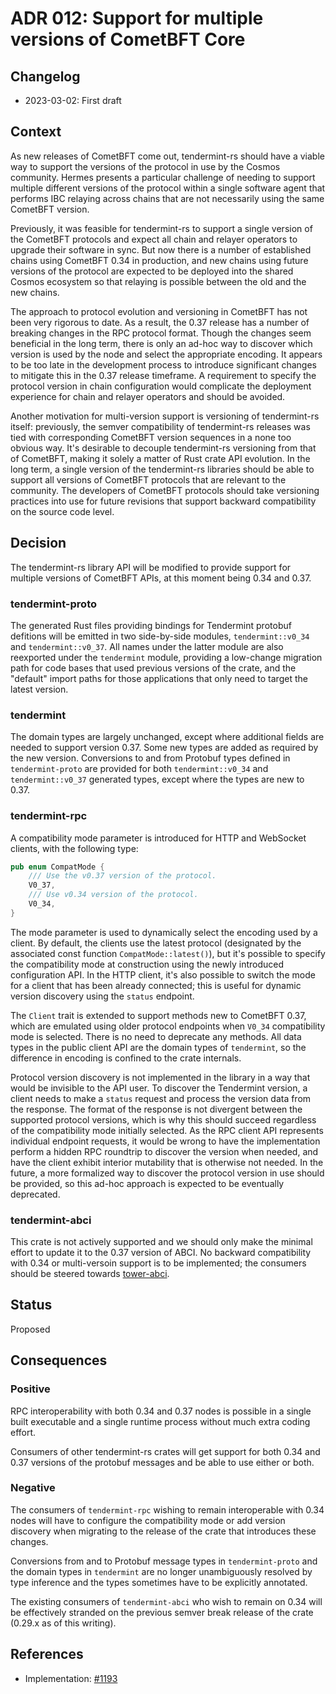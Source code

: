 # ADR 012: Support for multiple versions of CometBFT Core

## Changelog

* 2023-03-02: First draft

## Context

As new releases of CometBFT come out, tendermint-rs should have a
viable way to support the versions of the protocol in use by the Cosmos
community. Hermes presents a particular challenge of needing to support
multiple different versions of the protocol within a single software agent
that performs IBC relaying across chains that are not necessarily using the
same CometBFT version.

Previously, it was feasible for tendermint-rs to support a single version of
the CometBFT protocols and expect all chain and relayer operators to
upgrade their software in sync. But now there is a number of established chains
using CometBFT 0.34 in production, and new chains using future versions of the
protocol are expected to be deployed into the shared Cosmos ecosystem
so that relaying is possible between the old and the new chains.

The approach to protocol evolution and versioning in CometBFT has not been
very rigorous to date. As a result, the 0.37 release has a number of breaking
changes in the RPC protocol format. Though the changes seem beneficial
in the long term, there is only an ad-hoc way to discover which version is used
by the node and select the appropriate encoding. It appears to be too
late in the development process to introduce significant changes to mitigate
this in the 0.37 release timeframe. A requirement to specify the
protocol version in chain configuration would complicate the deployment
experience for chain and relayer operators and should be avoided.

Another motivation for multi-version support is versioning of tendermint-rs
itself: previously, the semver compatibility of tendermint-rs releases was
tied with corresponding CometBFT version sequences in a none too obvious way.
It's desirable to decouple tendermint-rs versioning from that of CometBFT,
making it solely a matter of Rust crate API evolution. In the long term,
a single version of the tendermint-rs libraries should be able to support all
versions of CometBFT protocols that are relevant to the community.
The developers of CometBFT protocols should take versioning practices into use
for future revisions that support backward compatibility on the source code level.

## Decision

The tendermint-rs library API will be modified to provide support for
multiple versions of CometBFT APIs, at this moment being 0.34 and 0.37.

### tendermint-proto

The generated Rust files providing bindings for Tendermint protobuf defitions
will be emitted in two side-by-side modules, `tendermint::v0_34` and
`tendermint::v0_37`. All names under the latter module are also reexported under
the `tendermint` module, providing a low-change migration path for code bases
that used previous versions of the crate, and the "default" import paths for
those applications that only need to target the latest version.

### tendermint

The domain types are largely unchanged, except where additional fields are
needed to support version 0.37. Some new types are added as required by the
new version. Conversions to and from Protobuf types defined in
`tendermint-proto` are provided for both `tendermint::v0_34` and
`tendermint::v0_37` generated types, except where the types are new to 0.37.

### tendermint-rpc

A compatibility mode parameter is introduced for HTTP and WebSocket clients,
with the following type:

```rust
pub enum CompatMode {
    /// Use the v0.37 version of the protocol.
    V0_37,
    /// Use v0.34 version of the protocol.
    V0_34,
}
```

The mode parameter is used to dynamically select the encoding used by a client.
By default, the clients use the latest protocol (designated by the associated
const function `CompatMode::latest()`), but it's possible to specify
the compatibility mode at construction using the newly introduced configuration
API. In the HTTP client, it's also possible to switch the mode for a client
that has been already connected; this is useful for dynamic version discovery
using the `status` endpoint.

The `Client` trait is extended to support methods new to CometBFT 0.37,
which are emulated using older protocol endpoints when `V0_34` compatibility
mode is selected. There is no need to deprecate any methods. All data types
in the public client API are the domain types of `tendermint`, so the
difference in encoding is confined to the crate internals.

Protocol version discovery is not implemented in the library in a way that
would be invisible to the API user. To discover the Tendermint version, a client
needs to make a `status` request and process the version data from the response.
The format of the response is not divergent between the supported protocol
versions, which is why this should succeed regardless of the compatibility mode
initially selected. As the RPC client API represents individual endpoint requests,
it would be wrong to have the implementation perform a hidden RPC roundtrip to
discover the version when needed, and have the client exhibit interior
mutability that is otherwise not needed. In the future, a more formalized way
to discover the protocol version in use should be provided, so this ad-hoc
approach is expected to be eventually deprecated.

### tendermint-abci

This crate is not actively supported and we should only make the minimal effort
to update it to the 0.37 version of ABCI. No backward compatibility with 0.34
or multi-versoin support is to be implemented; the consumers should be steered
towards [tower-abci](https://github.com/penumbra-zone/tower-abci).

## Status

Proposed

## Consequences

### Positive

RPC interoperability with both 0.34 and 0.37 nodes is possible in a single built
executable and a single runtime process without much extra coding effort.

Consumers of other tendermint-rs crates will get support for both 0.34 and 0.37
versions of the protobuf messages and be able to use either or both.

### Negative

The consumers of `tendermint-rpc` wishing to remain interoperable with 0.34 nodes
will have to configure the compatibility mode or add version discovery when
migrating to the release of the crate that introduces these changes.

Conversions from and to Protobuf message types in `tendermint-proto`
and the domain types in `tendermint` are no longer unambiguously resolved
by type inference and the types sometimes have to be explicitly annotated.

The existing consumers of `tendermint-abci` who wish to remain on 0.34
will be effectively stranded on the previous semver break release of the crate
(0.29.x as of this writing).

## References

* Implementation: [#1193](https://github.com/informalsystems/tendermint-rs/pull/1193)
